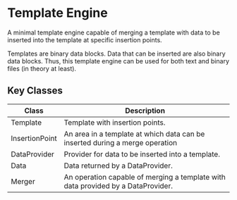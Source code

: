 # Template Engine
A minimal template engine capable of merging a template with data to be inserted into the template at specific 
insertion points. 

Templates are binary data blocks. Data that can be inserted are also binary data blocks. 
Thus, this template engine can be used for both text and binary files (in theory at least).


## Key Classes

|Class|Description|
|-----|-----------|
|Template| Template with insertion points. |
|InsertionPoint| An area in a template at which data can be inserted during a merge operation|
|DataProvider| Provider for data to be inserted into a template. |
|Data| Data returned by a DataProvider. |
|Merger| An operation capable of merging a template with data provided by a DataProvider.|
 
 